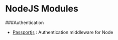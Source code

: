 # NodeJS Modules
###Authentication
+ [Passportjs](http://passportjs.org/) :  Authentication middleware for Node
